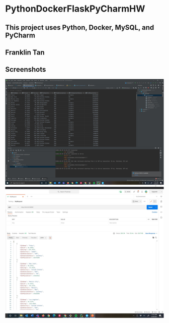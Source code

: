 # PythonDockerFlaskPyCharmHW
## This project uses Python, Docker, MySQL, and PyCharm
## Franklin Tan
## Screenshots
![pycharm_data_query](screenshots/citiesData.JPG)
![postman_working](screenshots/postmanWorking.JPG)